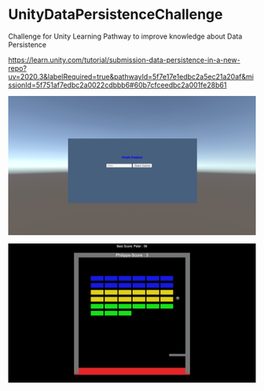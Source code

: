 # UnityDataPersistenceChallenge
 
Challenge for Unity Learning Pathway to improve knowledge about Data Persistence 

https://learn.unity.com/tutorial/submission-data-persistence-in-a-new-repo?uv=2020.3&labelRequired=true&pathwayId=5f7e17e1edbc2a5ec21a20af&missionId=5f751af7edbc2a0022cdbbb6#60b7cfceedbc2a001fe28b61

![alt text](./Pictures/Startmenu.png)

![alt text](./Pictures/Game.png)
